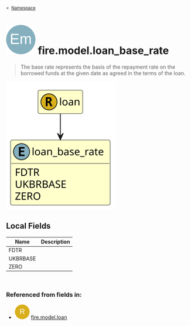 <sub>&lt;&nbsp; [Namespace](index.md)</sub>
# <img src='images/enumType-lg.svg'/> fire.model.loan_base_rate
>  
>The base rate represents the basis of the repayment rate on the borrowed funds at the given date as agreed in the terms of the loan.
> 
<img src='images/fire.model.loan_base_rate.svg'/>


## Local Fields


| Name        | Description |
| ----------- | ----------- |
| FDTR |   |
| UKBRBASE |   |
| ZERO |   |

<br/>

### Referenced from fields in:
- <img src='images/recordType.svg'/> [fire.model.loan](UDT-fire.model.loan.md)
